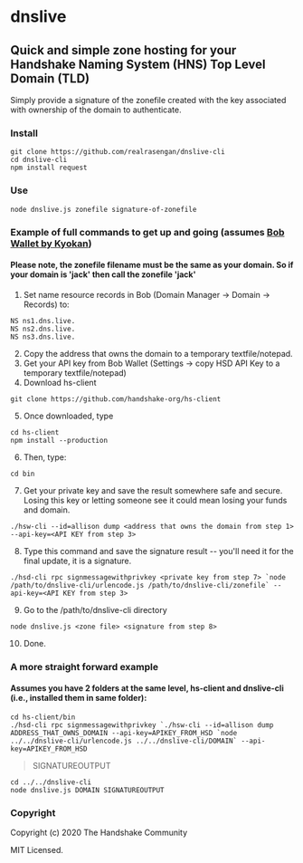 # dnslive
## Quick and simple zone hosting for your Handshake Naming System (HNS) Top Level Domain (TLD)
Simply provide a signature of the zonefile created with the key associated with ownership of the domain to authenticate.


### Install
```
git clone https://github.com/realrasengan/dnslive-cli
cd dnslive-cli
npm install request
```

### Use
```
node dnslive.js zonefile signature-of-zonefile
```

### Example of full commands to get up and going (assumes [Bob Wallet by Kyokan](https://github.com/kyokan/bob-wallet))
#### Please note, the zonefile filename must be the same as your domain.  So if your domain is 'jack' then call the zonefile 'jack'
1. Set name resource records in Bob (Domain Manager -> Domain -> Records) to:
```
NS ns1.dns.live.
NS ns2.dns.live.
NS ns3.dns.live.
```
2. Copy the address that owns the domain to a temporary textfile/notepad.
3. Get your API key from Bob Wallet  (Settings -> copy HSD API Key to a temporary textfile/notepad)
4. Download hs-client
```
git clone https://github.com/handshake-org/hs-client
```
5. Once downloaded, type
```
cd hs-client
npm install --production
```
6. Then, type:
```
cd bin
```
7. Get your private key and save the result somewhere safe and secure.  Losing this key or letting someone see it could mean losing your funds and domain.
```
./hsw-cli --id=allison dump <address that owns the domain from step 1> --api-key=<API KEY from step 3>
```
8. Type this command and save the signature result -- you'll need it for the final update, it is a signature.
```
./hsd-cli rpc signmessagewithprivkey <private key from step 7> `node /path/to/dnslive-cli/urlencode.js /path/to/dnslive-cli/zonefile` --api-key=<API KEY from step 3>
```
9. Go to the /path/to/dnslive-cli directory
```
node dnslive.js <zone file> <signature from step 8>
```
10. Done.

### A more straight forward example
#### Assumes you have 2 folders at the same level, hs-client and dnslive-cli (i.e., installed them in same folder):
```
cd hs-client/bin
./hsd-cli rpc signmessagewithprivkey `./hsw-cli --id=allison dump ADDRESS_THAT_OWNS_DOMAIN --api-key=APIKEY_FROM_HSD `node ../../dnslive-cli/urlencode.js ../../dnslive-cli/DOMAIN` --api-key=APIKEY_FROM_HSD
```
> SIGNATUREOUTPUT
```
cd ../../dnslive-cli
node dnslive.js DOMAIN SIGNATUREOUTPUT
```

### Copyright
Copyright (c) 2020 The Handshake Community

MIT Licensed.

